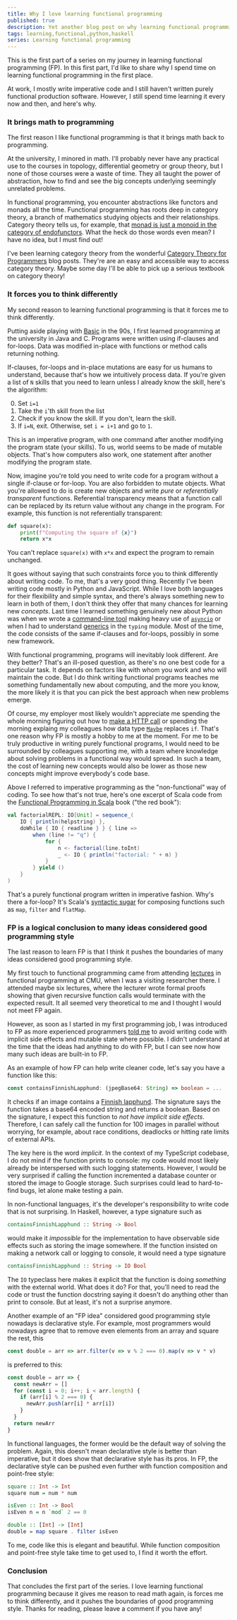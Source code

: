 ```yaml
---
title: Why I love learning functional programming
published: true
description: Yet another blog post on why learning functional programming is fun and useful
tags: learning,functional,python,haskell
series: Learning functional programming
---
```


This is the first part of a series on my journey in learning functional programming (FP). In this first part, I'd like to share why I spend time on learning functional programming in the first place.

At work, I mostly write imperative code and I still haven't written purely functional production software. However, I still spend time learning it every now and then, and here's why.

### It brings math to programming

The first reason I like functional programming is that it brings math back to programming.

At the university, I minored in math. I'll probably never have any practical use to the courses in topology, differential geometry or group theory, but I none of those courses were a waste of time. They all taught the power of abstraction, how to find and see the big concepts underlying seemingly unrelated problems.

In functional programming, you encounter abstractions like functors and monads all the time. Functional programming has roots deep in category theory, a branch of mathematics studying objects and their relationships. Category theory tells us, for example, that [monad is just a monoid in the category of endofunctors](https://stackoverflow.com/questions/3870088/a-monad-is-just-a-monoid-in-the-category-of-endofunctors-whats-the-problem). What the heck do those words even mean? I have no idea, but I must find out!

I've been learning category theory from the wonderful [Category Theory for Programmers](https://bartoszmilewski.com/2014/10/28/category-theory-for-programmers-the-preface/) blog posts. They're are an easy and accessible way to access category theory. Maybe some day I'll be able to pick up a serious textbook on category theory!

<!--In an [interesting talk](https://haskell.love/vitaly-bragilevsky/) on how to simplify learning Haskell, Vitaly Bragilevsky had the interesting point that there's actually nothing deep to understand in concepts like functors or monads. In Haskell, they're only type classes.-->

### It forces you to think differently

My second reason to learning functional programming is that it forces me to think differently.

Putting aside playing with [Basic](https://en.wikipedia.org/wiki/BASIC) in the 90s, I first learned programming at the university in Java and C. Programs were written using if-clauses and for-loops. Data was modified in-place with functions or method calls returning nothing.

If-clauses, for-loops and in-place mutations are easy for us humans to understand, because that's how we intuitively process data. If you're given a list of `N` skills that you need to learn unless I already know the skill, here's the algorithm:

0. Set `i=1`
1. Take the `i`'th skill from the list
1. Check if you know the skill. If you don't, learn the skill.
1. If `i=N`, exit. Otherwise, set `i = i+1` and go to `1`.

This is an imperative program, with one command after another modifying the program state (your skills). To us, world seems to be made of mutable objects. That's how computers also work, one statement after another modifying the program state.

Now, imagine you're told you need to write code for a program without a single if-clause or for-loop. You are also forbidden to mutate objects. What you're allowed to do is create new objects and write _pure_ or _referentially transparent_ functions. Referential transparency means that a function call can be replaced by its return value without any change in the program. For example, this function is not referentially transparent:

```python
def square(x):
    print(f"Computing the square of {x}")
    return x*x
```

You can't replace `square(x)` with `x*x` and expect the program to remain unchanged.

It goes without saying that such constraints force you to think differently about writing code. To me, that's a very good thing. Recently I've been writing code mostly in Python and JavaScript. While I love both languages for their flexibility and simple syntax, and there's always something new to learn in both of them, I don't think they offer that many chances for learning new _concepts_. Last time I learned something genuinely new about Python was when we wrote a [command-line tool](https://github.com/Meeshkan/meeshkan-client) making heavy use of [`asyncio`](https://docs.python.org/3/library/asyncio.html) or when I had to understand [generics](https://dev.to/meeshkan/covariance-and-contravariance-in-generic-types-3k63) in the `typing` module. Most of the time, the code consists of the same if-clauses and for-loops, possibly in some new framework.

With functional programming, programs will inevitably look different. Are they better? That's an ill-posed question, as there's no one best code for a particular task. It depends on factors like with whom you work and who will maintain the code. But I do think writing functional programs teaches me something fundamentally new about computing, and the more you know, the more likely it is that you can pick the best approach when new problems emerge.

Of course, my employer most likely wouldn't appreciate me spending the whole morning figuring out how to [make a HTTP call](https://dev.to/ksaaskil/using-fp-ts-for-http-requests-and-validation-131c) or spending the morning explaing my colleagues how data type [`Maybe`](https://hackage.haskell.org/package/base-4.14.0.0/docs/Data-Maybe.html) replaces `if`. That's one reason why FP is mostly a hobby to me at the moment. For me to be truly productive in writing purely functional programs, I would need to be surrounded by colleagues supporting me, with a team where knowledge about solving problems in a functional way would spread. In such a team, the cost of learning new concepts would also be lower as those new concepts might improve everybody's code base.

Above I referred to imperative programming as the "non-functional" way of coding. To see how that's not true, here's one excerpt of Scala code from the [Functional Programming in Scala](https://www.manning.com/books/functional-programming-in-scala) book ("the red book"):

```scala
val factorialREPL: IO[Unit] = sequence_(
    IO { println(helpstring) },
    doWhile { IO { readline } } { line =>
        when (line != "q") {
            for {
                n <- factorial(line.toInt)
                _ <- IO { println("factorial: " + n) }
            }
        } yield ()
    }
)
```

That's a purely functional program written in imperative fashion. Why's there a for-loop? It's Scala's [syntactic sugar](https://docs.scala-lang.org/tutorials/FAQ/yield.html) for composing functions such as `map`, `filter` and `flatMap`.

### FP is a logical conclusion to many ideas considered good programming style

The last reason to learn FP is that I think it pushes the boundaries of many ideas considered good programming style.

My first touch to functional programming came from attending [lectures](https://csd.cmu.edu/course-profiles/15-150-Principles-of-Functional-Programming) in functional programming at CMU, when I was a visiting researcher there. I attended maybe six lectures, where the lecturer wrote formal proofs showing that given recursive function calls would terminate with the expected result. It all seemed very theoretical to me and I thought I would not meet FP again.

However, as soon as I started in my first programming job, I was introduced to FP as more experienced programmers [told me](https://dev.to/ksaaskil/how-i-accidentally-learned-functional-programming-1g1m) to avoid writing code with implicit side effects and mutable state where possible. I didn't understand at the time that the ideas had anything to do with FP, but I can see now how many such ideas are built-in to FP.

As an example of how FP can help write cleaner code, let's say you have a function like this:

```ts
const containsFinnishLapphund: (jpegBase64: String) => boolean = ...
```

It checks if an image contains a [Finnish lapphund](https://www.youtube.com/watch?v=X0ejoDOmM6Q). The signature says the function takes a base64 encoded string and returns a boolean. Based on the signature, I expect this function to _not have implicit side effects_. Therefore, I can safely call the function for 100 images in parallel without worrying, for example, about race conditions, deadlocks or hitting rate limits of external APIs.

The key here is the word _implicit_. In the context of my TypeScript codebase, I do not mind if the function prints to console: my code would most likely already be interspersed with such logging statements. However, I would be very surprised if calling the function incremented a database counter or stored the image to Google storage. Such surprises could lead to hard-to-find bugs, let alone make testing a pain.

In non-functional languages, it's the developer's responsibility to write code that is not surprising. In Haskell, however, a type signature such as

```hs
containsFinnishLapphund :: String -> Bool
```

would make it _impossible_ for the implementation to have observable side effects such as storing the image somewhere. If the function insisted on making a network call or logging to console, it would need a type signature

```hs
containsFinnishLapphund :: String -> IO Bool
```

The `IO` typeclass here makes it explicit that the function is doing _something_ with the external world. What does it do? For that, you'll need to read the code or trust the function docstring saying it doesn't do anything other than print to console. But at least, it's not a surprise anymore.

Another example of an "FP idea" considered good programming style nowadays is declarative style. For example, most programmers would nowadays agree that to remove even elements from an array and square the rest, this

```js
const double = arr => arr.filter(v => v % 2 === 0).map(v => v * v)
```

is preferred to this:

```js
const double = arr => {
  const newArr = []
  for (const i = 0; i++; i < arr.length) {
    if (arr[i] % 2 === 0) {
      newArr.push(arr[i] * arr[i])
    }
  }
  return newArr
}
```

In functional languages, the former would be the default way of solving the problem. Again, this doesn't mean declarative style is better than imperative, but it does show that declarative style has its pros. In FP, the declarative style can be pushed even further with function composition and point-free style:

```hs
square :: Int -> Int
square num = num * num

isEven :: Int -> Bool
isEven n = n `mod` 2 == 0

double :: [Int] -> [Int]
double = map square . filter isEven
```

To me, code like this is elegant and beautiful. While function composition and point-free style take time to get used to, I find it worth the effort.

### Conclusion

That concludes the first part of the series. I love learning functional programming because it gives me reason to read math again, is forces me to think differently, and it pushes the boundaries of good programming style. Thanks for reading, please leave a comment if you have any!

